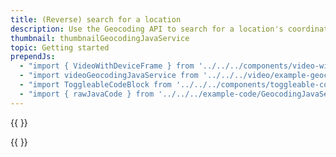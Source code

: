 ```yaml
---
title: (Reverse) search for a location
description: Use the Geocoding API to search for a location's coordinates or query what's in the real world at certain coordinates.
thumbnail: thumbnailGeocodingJavaService
topic: Getting started
prependJs:
  - "import { VideoWithDeviceFrame } from '../../../components/video-with-device-frame'"
  - "import videoGeocodingJavaService from '../../../video/example-geocoding-java-service.mp4'"
  - "import ToggleableCodeBlock from '../../../components/toggleable-code-block'"
  - "import { rawJavaCode } from '../../../example-code/GeocodingJavaServiceActivity.js'"
---
```


{{
  <VideoWithDeviceFrame 
    videoFile={videoGeocodingJavaService}
    rotation="vertical"
    device="pixel-2"
  />
}}

<!-- Any notes about this example would go here.  -->

{{
  <ToggleableCodeBlock 
    java={rawJavaCode}
  />
}}
